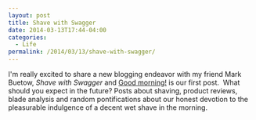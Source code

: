 ```yaml
---
layout: post
title: Shave with Swagger
date: 2014-03-13T17:44-04:00
categories:
  - Life
permalink: /2014/03/13/shave-with-swagger/
---
```

I'm really excited to share a new blogging endeavor with my friend Mark Buetow, _Shave with Swagger_ and [Good morning!](http://shavewithswagger.wordpress.com/2014/03/12/good-morning/) is our first post.  What should you expect in the future? Posts about shaving, product reviews, blade analysis and random pontifications about our honest devotion to the pleasurable indulgence of a decent wet shave in the morning.
